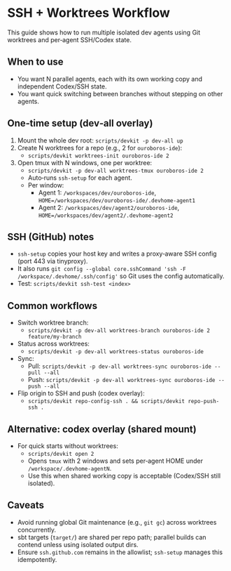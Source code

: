 # SSH + Worktrees Workflow

This guide shows how to run multiple isolated dev agents using Git worktrees and per‑agent SSH/Codex state.

## When to use
- You want N parallel agents, each with its own working copy and independent Codex/SSH state.
- You want quick switching between branches without stepping on other agents.

## One‑time setup (dev‑all overlay)
1) Mount the whole dev root: `scripts/devkit -p dev-all up`
2) Create N worktrees for a repo (e.g., 2 for `ouroboros-ide`):
   - `scripts/devkit worktrees-init ouroboros-ide 2`
3) Open tmux with N windows, one per worktree:
   - `scripts/devkit -p dev-all worktrees-tmux ouroboros-ide 2`
   - Auto‑runs `ssh-setup` for each agent.
   - Per window:
     - Agent 1: `/workspaces/dev/ouroboros-ide`, `HOME=/workspaces/dev/ouroboros-ide/.devhome-agent1`
     - Agent 2: `/workspaces/dev/agent2/ouroboros-ide`, `HOME=/workspaces/dev/agent2/.devhome-agent2`

## SSH (GitHub) notes
- `ssh-setup` copies your host key and writes a proxy‑aware SSH config (port 443 via tinyproxy).
- It also runs `git config --global core.sshCommand 'ssh -F /workspace/.devhome/.ssh/config'` so Git uses the config automatically.
- Test: `scripts/devkit ssh-test <index>`

## Common workflows
- Switch worktree branch:
  - `scripts/devkit -p dev-all worktrees-branch ouroboros-ide 2 feature/my-branch`
- Status across worktrees:
  - `scripts/devkit -p dev-all worktrees-status ouroboros-ide`
- Sync:
  - Pull: `scripts/devkit -p dev-all worktrees-sync ouroboros-ide --pull --all`
  - Push: `scripts/devkit -p dev-all worktrees-sync ouroboros-ide --push --all`
- Flip origin to SSH and push (codex overlay):
  - `scripts/devkit repo-config-ssh . && scripts/devkit repo-push-ssh .`

## Alternative: codex overlay (shared mount)
- For quick starts without worktrees:
  - `scripts/devkit open 2`
  - Opens `tmux` with 2 windows and sets per‑agent HOME under `/workspace/.devhome-agentN`.
  - Use this when shared working copy is acceptable (Codex/SSH still isolated).

## Caveats
- Avoid running global Git maintenance (e.g., `git gc`) across worktrees concurrently.
- sbt targets (`target/`) are shared per repo path; parallel builds can contend unless using isolated output dirs.
- Ensure `ssh.github.com` remains in the allowlist; `ssh-setup` manages this idempotently.

